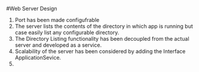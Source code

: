 #Web Server Design
1. Port has been made configufrable
2. The server lists the contents of the directory in which app is running but case easily list any configurable directory.
3. The Directory Listing functionality has been decoupled from the actual server and developed as a service.
4. Scalability of the server has been considered by adding the Interface ApplicationSevice.
5. 
